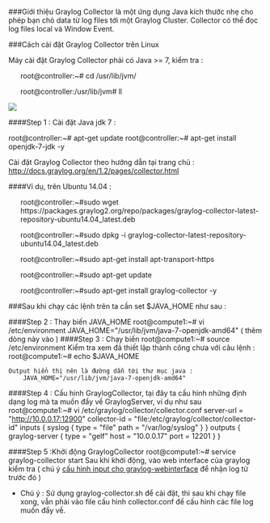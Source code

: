 ###Giới thiệu
Graylog Collector là một ứng dụng Java kích thước nhẹ cho phép bạn chỏ data từ log files tới một Graylog Cluster. Collector có thể đọc log files local và Window Event.

###Cách cài đặt Graylog Collector trên Linux

Máy cài đặt Graylog Collector phải có Java >= 7, kiểm tra :
<ul>root@controller:~# cd /usr/lib/jvm/</ul>
<ul>root@controller:/usr/lib/jvm# ll</ul>
<img src="http://i.imgur.com/zAvIbTh.png">

####Step 1 : Cài đặt Java jdk 7 :

root@controller:~# apt-get update
root@controller:~# apt-get install openjdk-7-jdk -y

Cài đặt Graylog Collector theo hướng dẫn tại trang chủ : http://docs.graylog.org/en/1.2/pages/collector.html

####Ví dụ, trên Ubuntu 14.04 : 
<ul>root@controller:~#sudo wget https://packages.graylog2.org/repo/packages/graylog-collector-latest-repository-ubuntu14.04_latest.deb</ul>
<ul>root@controller:~#sudo dpkg -i graylog-collector-latest-repository-ubuntu14.04_latest.deb</ul>
<ul>root@controller:~#sudo apt-get install apt-transport-https</ul>
<ul>root@controller:~#sudo apt-get update</ul>
<ul>root@controller:~#sudo apt-get install graylog-collector -y</ul>

###Sau khi chạy các lệnh trên ta cần set $JAVA_HOME như sau : 

####Step 2 : Thay biến JAVA_HOME
	root@compute1:~# vi /etc/environment 
		JAVA_HOME="/usr/lib/jvm/java-7-openjdk-amd64"	( thêm dòng này vào )
####Step 3 : Chạy biến
	root@compute1:~# source /etc/environment 
	Kiểm tra xem đã thiết lập thành công chưa với câu lệnh :
	root@compute1:~# echo $JAVA_HOME 
	
	Output hiển thị nên là đường dẫn tới thư mục java :
		JAVA_HOME="/usr/lib/jvm/java-7-openjdk-amd64"
####Step 4 : Cấu hinh GraylogCollector, tại đây ta cấu hình những định dạng log mà ta muốn đẩy về GraylogServer, ví dụ như sau 
	root@compute1:~# vi /etc/graylog/collector/collector.conf
	server-url = "http://10.0.0.17:12900"
	collector-id = "file:/etc/graylog/collector/collector-id"
	inputs {
	  syslog {
	    type = "file"
	    path = "/var/log/syslog"
	  }
	}
	outputs {
	  graylog-server {
	    type = "gelf"
	    host = "10.0.0.17"
	    port = 12201
	  }
	}



####Step 5 :Khởi động GraylogCollector
	root@compute1:~# service graylog-collector start
Sau khi khởi động, vào web interface của graylog kiểm tra ( chú ý [cấu hình input cho graylog-webinterface](https://github.com/manhdinh/ghichep-graylog/blob/master/graylog-collector/GELF%20Input%20for%20graylog-collector.md) để nhận log từ trước đó )
* Chú ý : Sử dụng graylog-collector.sh để cài đặt, thì sau khi chạy file xong, vẫn phải vào file cấu hình collector.conf để cấu hình các file log muốn đẩy về.
